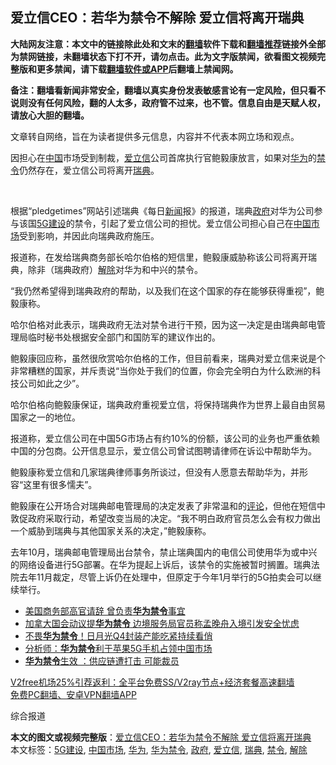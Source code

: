  <h2>爱立信CEO：若华为禁令不解除 爱立信将离开瑞典</h2> <p class="notice"><b>大陆网友注意：本文中的链接除此处和文末的<a href="https://github.com/bannedbook/fanqiang" >翻墙</a>软件下载和<a href="https://github.com/killgcd/justmysocks/blob/master/README.md">翻墙推荐</a>链接外全部为禁网链接，未翻墙状态下打不开，请勿点击。此为文字版禁闻，欲看图文视频完整版和更多禁闻，请下载<a href="https://github.com/bannedbook/fanqiang">翻墙软件或APP</a>后翻墙上禁闻网。</p><p>备注：翻墙看新闻非常安全，翻墙以真实身份发表敏感言论有一定风险，但只看不说则没有任何风险，翻的人太多，政府管不过来，也不管。信息自由是天赋人权，请放心大胆的翻墙。</b></p>  <div class="entry"> <p>文章转自网络，旨在为读者提供多元信息，内容并不代表本网立场和观点。</p> <p>因担心在<span class='wp_keywordlink_affiliate'><a href="https://www.bannedbook.org/" title="中国" target="_blank">中国</a></span>市场受到制裁，<a href="https://www.bannedbook.org/bnews/tag/%E7%88%B1%E7%AB%8B%E4%BF%A1/" class="st_tag internal_tag" rel="tag" title="标签 爱立信 下的日志">爱立信</a>公司首席执行官鲍毅康放言，如果对<a href="https://www.bannedbook.org/bnews/tag/%e5%8d%8e%e4%b8%ba/" class="st_tag internal_tag" rel="tag" title="标签 华为 下的日志">华为</a>的<a href="https://www.bannedbook.org/bnews/tag/%E7%A6%81%E4%BB%A4/" class="st_tag internal_tag" rel="tag" title="标签 禁令 下的日志">禁令</a>仍然存在，爱立信公司将离开<a href="https://www.bannedbook.org/bnews/tag/%e7%91%9e%e5%85%b8/" class="st_tag internal_tag" rel="tag" title="标签 瑞典 下的日志">瑞典</a>。</p> <p>      <br>                   </p> <p>根据“pledgetimes”网站引述瑞典《每日<span class='wp_keywordlink_affiliate'><a href="https://www.bannedbook.org/" title="新闻">新闻</a></span>报》的报道，瑞典<a href="https://www.bannedbook.org/bnews/tag/%e6%94%bf%e5%ba%9c/" class="st_tag internal_tag" rel="tag" title="标签 政府 下的日志">政府</a>对华为公司参与该国<a href="https://www.bannedbook.org/bnews/tag/5g%e5%bb%ba%e8%ae%be/" class="st_tag internal_tag" rel="tag" title="标签 5G建设 下的日志">5G建设</a>的禁令，引起了爱立信公司的担忧。爱立信公司担心自己在<a href="https://www.bannedbook.org/bnews/tag/%E4%B8%AD%E5%9B%BD%E5%B8%82%E5%9C%BA/" class="st_tag internal_tag" rel="tag" title="标签 中国市场 下的日志">中国市场</a>受到影响，并因此向瑞典政府施压。</p>  <p>报道称，在发给瑞典商务部长哈尔伯格的短信里，鲍毅康威胁称该公司将离开瑞典，除非（瑞典政府）<a href="https://www.bannedbook.org/bnews/tag/%E8%A7%A3%E9%99%A4/" class="st_tag internal_tag" rel="tag" title="标签 解除 下的日志">解除</a>对华为和中兴的禁令。</p> <p>“我仍然希望得到瑞典政府的帮助，以及我们在这个国家的存在能够获得重视”，鲍毅康称。</p> <p>哈尔伯格对此表示，瑞典政府无法对禁令进行干预，因为这一决定是由瑞典邮电管理局临时秘书处根据安全部门和国防军的建议作出的。</p> <p>鲍毅康回应称，虽然很欣赏哈尔伯格的工作，但目前看来，瑞典对爱立信来说是个非常糟糕的国家，并斥责说“当你处于我们的位置，你会完全明白为什么欧洲的科技公司如此之少”。</p>  <p>哈尔伯格向鲍毅康保证，瑞典政府重视爱立信，将保持瑞典作为世界上最自由贸易国家之一的地位。</p> <p>报道称，爱立信公司在中国5G市场占有约10%的份额，该公司的业务也严重依赖中国的分包商。公开信息显示，爱立信公司曾试图聘请律师在诉讼中帮助华为。</p> <p>鲍毅康称爱立信和几家瑞典律师事务所谈过，但没有人愿意去帮助华为，并形容“这里有很多懦夫”。</p> <p>鲍毅康在公开场合对瑞典邮电管理局的决定发表了非常温和的<span class='wp_keywordlink_affiliate'><a href="https://www.bannedbook.org/bnews/comments/" title="新闻评论" target="_blank">评论</a></span>，但他在短信中敦促政府采取行动，希望改变当局的决定。“我不明白政府官员怎么会有权力做出一个威胁到瑞典与其他国家关系的决定，”鲍毅康称。</p>  <p>去年10月，瑞典邮电管理局出台禁令，禁止瑞典国内的电信公司使用华为或中兴的网络设备进行5G部署。在华为提起上诉后，该禁令的实施被暂时搁置。瑞典法院去年11月裁定，尽管上诉仍在处理中，但原定于今年1月举行的5G拍卖会可以继续举行。</p> <ul class='op-related-articles' title='相关阅读'> <li><a href='https://www.bannedbook.org/bnews/cnnews/20201120/1433746.html' target='_blank'>美国商务部高官请辞 曾负责<b>华为禁令</b>事宜</a></li> <li><a href='https://www.bannedbook.org/bnews/headline/20201119/1433224.html' target='_blank'>加拿大国会动议提<b>华为禁令</b> 边境服务局官员称孟晚舟入境引发安全忧虑</a></li> <li><a href='https://www.bannedbook.org/bnews/taiwannews/20201031/1423302.html' target='_blank'>不畏<b>华为禁令</b>！日月光Q4封装产能吃紧持续看俏</a></li> <li><a href='https://www.bannedbook.org/bnews/comments/20201002/1407106.html' target='_blank'>分析师：<b>华为禁令</b>利于苹果5G手机占领中国市场</a></li> <li><a href='https://www.bannedbook.org/bnews/headline/20200924/1401916.html' target='_blank'><b>华为禁令</b>生效 ：供应链遭打击 可能裁员</a></li> </ul> <p class="texttj"> <a href="https://github.com/bannedbook/fanqiang/wiki/V2ray%E6%9C%BA%E5%9C%BA" target="_blank">V2free机场25%引荐返利：全平台免费SS/V2ray节点+经济套餐高速翻墙</a><br/> <a href="https://github.com/bannedbook/fanqiang/wiki/%E7%A6%81%E9%97%BB%E7%BD%91%E5%AE%89%E5%8D%93%E7%BF%BB%E5%A2%99%E6%96%B0%E9%97%BBAPP" target="_blank">免费PC翻墙、安卓VPN翻墙APP</a></p><p>综合报道</p><a name='sharetosocial'></a>       <div><b>本文的图文或视频完整版</b>：<a href='https://www.bannedbook.org/bnews/baitai/20210102/1459788.html'>爱立信CEO：若华为禁令不解除 爱立信将离开瑞典</a></div>  </div><!--END ENTRY--> <div class="postfooter"> <div>本文标签：<a href="https://www.bannedbook.org/bnews/tag/5g%e5%bb%ba%e8%ae%be/" rel="tag">5G建设</a>, <a href="https://www.bannedbook.org/bnews/tag/%E4%B8%AD%E5%9B%BD%E5%B8%82%E5%9C%BA/" rel="tag">中国市场</a>, <a href="https://www.bannedbook.org/bnews/tag/%e5%8d%8e%e4%b8%ba/" rel="tag">华为</a>, <a href="https://www.bannedbook.org/bnews/tag/%E5%8D%8E%E4%B8%BA%E7%A6%81%E4%BB%A4/" rel="tag">华为禁令</a>, <a href="https://www.bannedbook.org/bnews/tag/%e6%94%bf%e5%ba%9c/" rel="tag">政府</a>, <a href="https://www.bannedbook.org/bnews/tag/%E7%88%B1%E7%AB%8B%E4%BF%A1/" rel="tag">爱立信</a>, <a href="https://www.bannedbook.org/bnews/tag/%e7%91%9e%e5%85%b8/" rel="tag">瑞典</a>, <a href="https://www.bannedbook.org/bnews/tag/%E7%A6%81%E4%BB%A4/" rel="tag">禁令</a>, <a href="https://www.bannedbook.org/bnews/tag/%E8%A7%A3%E9%99%A4/" rel="tag">解除</a></div>  </div><!--END POSTFOOTER--> 
